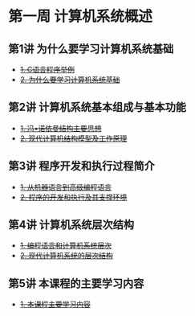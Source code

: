# 第一周 计算机系统概述

## 第1讲  为什么要学习计算机系统基础

* ~~[1. C语言程序举例](./01-01/)~~
* ~~[2. 为什么要学习计算机系统基础](./01-02/)~~

## 第2讲 计算机系统基本组成与基本功能

* ~~[1. 冯•诺依曼结构主要思想](./02-01/)~~
* ~~[2. 现代计算机结构模型及工作原理](./02-02/)~~

## 第3讲 程序开发和执行过程简介

* ~~[1. 从机器语言到高级编程语言](./03-01/)~~
* ~~[2. 程序的开发和执行及其支撑环境](./03-02/)~~

## 第4讲 计算机系统层次结构

* ~~[1. 编程语言和计算机系统层次](./04-01/)~~
* ~~[2. 现代计算机系统的层次结构](./04-02/)~~

## 第5讲 本课程的主要学习内容

* ~~[1. 本课程主要学习内容](./05-01/)~~
